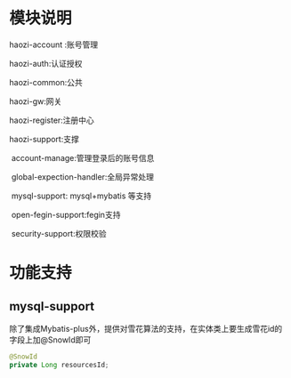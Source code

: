 # 模块说明

haozi-account :账号管理

haozi-auth:认证授权

haozi-common:公共

haozi-gw:网关

haozi-register:注册中心

haozi-support:支撑

​	account-manage:管理登录后的账号信息

​	global-expection-handler:全局异常处理

​	mysql-support: mysql+mybatis 等支持

​	open-fegin-support:fegin支持

​	security-support:权限校验

# 功能支持

## mysql-support

除了集成Mybatis-plus外，提供对雪花算法的支持，在实体类上要生成雪花id的字段上加@SnowId即可

```java
@SnowId
private Long resourcesId;
```







